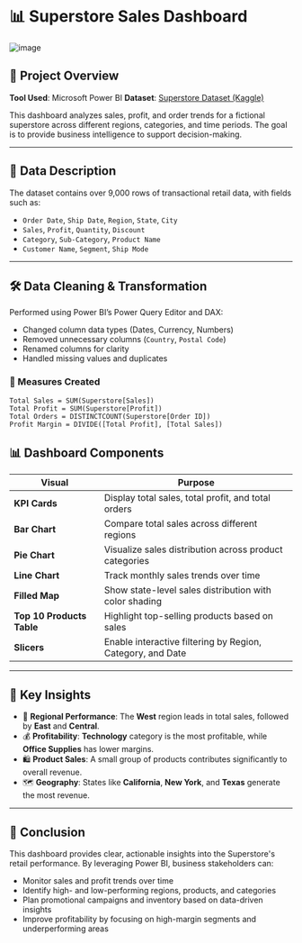 # 📊 Superstore Sales Dashboard
![image](https://github.com/user-attachments/assets/0de88410-52c6-4edd-ac76-66759f5efe2c)

## 🧾 Project Overview

**Tool Used**: Microsoft Power BI
**Dataset**: [Superstore Dataset (Kaggle)](https://www.kaggle.com/datasets/vivek468/superstore-dataset-final)

This dashboard analyzes sales, profit, and order trends for a fictional superstore across different regions, categories, and time periods. The goal is to provide business intelligence to support decision-making.

---

## 📁 Data Description

The dataset contains over 9,000 rows of transactional retail data, with fields such as:

- `Order Date`, `Ship Date`, `Region`, `State`, `City`
- `Sales`, `Profit`, `Quantity`, `Discount`
- `Category`, `Sub-Category`, `Product Name`
- `Customer Name`, `Segment`, `Ship Mode`

---

## 🛠️ Data Cleaning & Transformation

Performed using Power BI’s Power Query Editor and DAX:

- Changed column data types (Dates, Currency, Numbers)
- Removed unnecessary columns (`Country`, `Postal Code`)
- Renamed columns for clarity
- Handled missing values and duplicates

### 📐 Measures Created

```DAX
Total Sales = SUM(Superstore[Sales])
Total Profit = SUM(Superstore[Profit])
Total Orders = DISTINCTCOUNT(Superstore[Order ID])
Profit Margin = DIVIDE([Total Profit], [Total Sales])
```

## 📊 Dashboard Components

| Visual                     | Purpose                                                        |
|---------------------------|----------------------------------------------------------------|
| **KPI Cards**              | Display total sales, total profit, and total orders            |
| **Bar Chart**              | Compare total sales across different regions                   |
| **Pie Chart**              | Visualize sales distribution across product categories         |
| **Line Chart**             | Track monthly sales trends over time                           |
| **Filled Map**             | Show state-level sales distribution with color shading         |
| **Top 10 Products Table**  | Highlight top-selling products based on sales                  |
| **Slicers**                | Enable interactive filtering by Region, Category, and Date     |

---

## 🧠 Key Insights

- 📍 **Regional Performance**: The **West** region leads in total sales, followed by **East** and **Central**.
- 💰 **Profitability**: **Technology** category is the most profitable, while **Office Supplies** has lower margins.
- 🛍️ **Product Sales**: A small group of products contributes significantly to overall revenue.
- 🗺️ **Geography**: States like **California**, **New York**, and **Texas** generate the most revenue.

---

## 📌 Conclusion

This dashboard provides clear, actionable insights into the Superstore's retail performance. By leveraging Power BI, business stakeholders can:

- Monitor sales and profit trends over time
- Identify high- and low-performing regions, products, and categories
- Plan promotional campaigns and inventory based on data-driven insights
- Improve profitability by focusing on high-margin segments and underperforming areas
